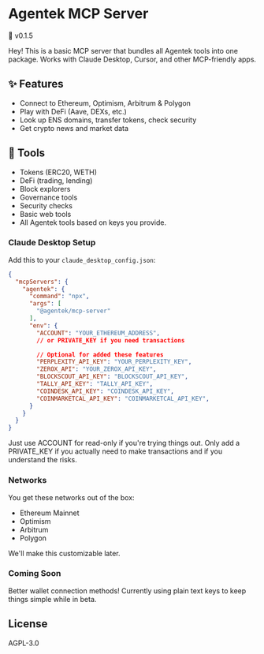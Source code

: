 # Agentek MCP Server

🚧 v0.1.5

Hey! This is a basic MCP server that bundles all Agentek tools into one package. Works with Claude Desktop, Cursor, and other MCP-friendly apps.

## ✨ Features

- Connect to Ethereum, Optimism, Arbitrum & Polygon
- Play with DeFi (Aave, DEXs, etc.)
- Look up ENS domains, transfer tokens, check security
- Get crypto news and market data

## 🧰 Tools

- Tokens (ERC20, WETH)
- DeFi (trading, lending)
- Block explorers
- Governance tools
- Security checks
- Basic web tools
- All Agentek tools based on keys you provide.

### Claude Desktop Setup

Add this to your `claude_desktop_config.json`:

```json
{
  "mcpServers": {
    "agentek": {
      "command": "npx",
      "args": [
        "@agentek/mcp-server"
      ],
      "env": {
        "ACCOUNT": "YOUR_ETHEREUM_ADDRESS",
        // or PRIVATE_KEY if you need transactions

        // Optional for added these features
        "PERPLEXITY_API_KEY": "YOUR_PERPLEXITY_KEY",
        "ZEROX_API": "YOUR_ZEROX_API_KEY",
        "BLOCKSCOUT_API_KEY": "BLOCKSCOUT_API_KEY",
        "TALLY_API_KEY": "TALLY_API_KEY",
        "COINDESK_API_KEY": "COINDESK_API_KEY",
        "COINMARKETCAL_API_KEY": "COINMARKETCAL_API_KEY",
      }
    }
  }
}
```

Just use ACCOUNT for read-only if you're trying things out. Only add a PRIVATE_KEY if you actually need to make transactions and if you understand the risks.

### Networks

You get these networks out of the box:
- Ethereum Mainnet
- Optimism
- Arbitrum
- Polygon

We'll make this customizable later.

### Coming Soon

Better wallet connection methods! Currently using plain text keys to keep things simple while in beta.

## License

AGPL-3.0
